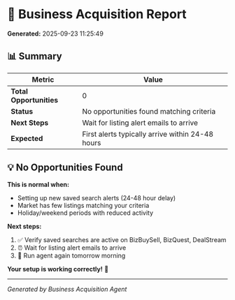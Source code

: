 # 🎯 Business Acquisition Report
**Generated:** 2025-09-23 11:25:49

## 📊 Summary

| Metric | Value |
|--------|-------|
| **Total Opportunities** | 0 |
| **Status** | No opportunities found matching criteria |
| **Next Steps** | Wait for listing alert emails to arrive |
| **Expected** | First alerts typically arrive within 24-48 hours |

## 💡 No Opportunities Found

**This is normal when:**
- Setting up new saved search alerts (24-48 hour delay)
- Market has few listings matching your criteria
- Holiday/weekend periods with reduced activity

**Next steps:**
1. ✅ Verify saved searches are active on BizBuySell, BizQuest, DealStream
2. ⏰ Wait for listing alert emails to arrive
3. 🔄 Run agent again tomorrow morning

**Your setup is working correctly!** 🎯

---
*Generated by Business Acquisition Agent*
